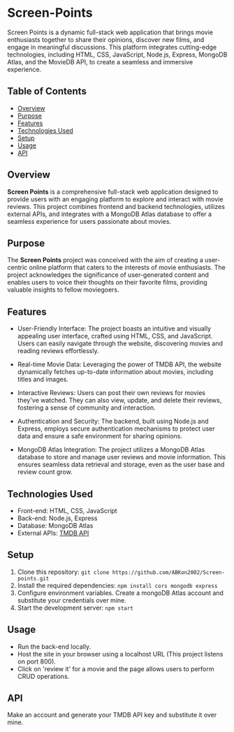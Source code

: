 # Screen-Points
Screen Points is a dynamic full-stack web application that brings movie enthusiasts together to share their opinions, discover new films, and engage in meaningful discussions. This platform integrates cutting-edge technologies, including HTML, CSS, JavaScript, Node.js, Express, MongoDB Atlas, and the MovieDB API, to create a seamless and immersive experience.

## Table of Contents

- [Overview](#overview)
- [Purpose](#purpose)
- [Features](#features)
- [Technologies Used](#technologies-used)
- [Setup](#setup)
- [Usage](#usage)
- [API](#api)

## Overview

**Screen Points** is a comprehensive full-stack web application designed to provide users with an engaging platform to explore and interact with movie reviews. This project combines frontend and backend technologies, utilizes external APIs, and integrates with a MongoDB Atlas database to offer a seamless experience for users passionate about movies.

## Purpose
The **Screen Points** project was conceived with the aim of creating a user-centric online platform that caters to the interests of movie enthusiasts. The project acknowledges the significance of user-generated content and enables users to voice their thoughts on their favorite films, providing valuable insights to fellow moviegoers.

## Features
* User-Friendly Interface: The project boasts an intuitive and visually appealing user interface, crafted using HTML, CSS, and JavaScript. Users can easily navigate through the website, discovering movies and reading reviews effortlessly.

* Real-time Movie Data: Leveraging the power of TMDB API, the website dynamically fetches up-to-date information about movies, including titles and images.

* Interactive Reviews: Users can post their own reviews for movies they've watched. They can also view, update, and delete their reviews, fostering a sense of community and interaction.

* Authentication and Security: The backend, built using Node.js and Express, employs secure authentication mechanisms to protect user data and ensure a safe environment for sharing opinions.

* MongoDB Atlas Integration: The project utilizes a MongoDB Atlas database to store and manage user reviews and movie information. This ensures seamless data retrieval and storage, even as the user base and review count grow.

## Technologies Used

- Front-end: HTML, CSS, JavaScript
- Back-end: Node.js, Express
- Database: MongoDB Atlas
- External APIs: [TMDB API](https://developer.themoviedb.org/reference/intro/getting-started)

## Setup

1. Clone this repository: `git clone https://github.com/ABKon2002/Screen-points.git`
2. Install the required dependencies: `npm install cors mongodb express`
3. Configure environment variables. Create a mongoDB Atlas account and substitute your credentials over mine.
4. Start the development server: `npm start`

## Usage

- Run the back-end locally.
- Host the site in your browser using a localhost URL (This project listens on port 800).
- Click on 'review it' for a movie and the page allows users to perform CRUD operations.

## API

Make an account and generate your TMDB API key and substitute it over mine.

